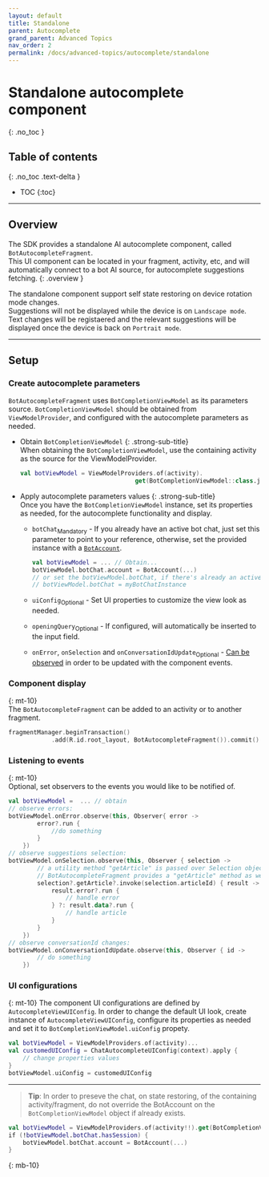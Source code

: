 ```yaml
---
layout: default
title: Standalone
parent: Autocomplete
grand_parent: Advanced Topics
nav_order: 2
permalink: /docs/advanced-topics/autocomplete/standalone
---
```


# Standalone autocomplete component
{: .no_toc }

## Table of contents
{: .no_toc .text-delta }

- TOC
{:toc}

---

## Overview
The SDK provides a standalone AI autocomplete component, called `BotAutocompleteFragment`.   
This UI component can be located in your fragment, activity, etc, and will automatically connect to a bot AI source, for autocomplete suggestions fetching.
{: .overview }

The standalone component support self state restoring on device rotation mode changes.   
Suggestions will not be displayed while the device is on `Landscape mode`. Text changes will be registaered and the relevant suggestions will be displayed once the device is back on `Portrait mode`. 

---

## Setup

### Create autocomplete parameters
`BotAutocompleteFragment` uses `BotCompletionViewModel` as its parameters source.
`BotCompletionViewModel` should be obtained from `ViewModelProvider`, and configured with the autocomplete parameters as needed.

- Obtain `BotCompletionViewModel` {: .strong-sub-title}   
  When obtaining the `BotCompletionViewModel`, use the containing activity as the source for the ViewModelProvider.   
 
  ```kotlin
  val botViewModel = ViewModelProviders.of(activity).
                                  get(BotCompletionViewModel::class.java)
  ```

- Apply autocomplete parameters values {: .strong-sub-title}   
  Once you have the `BotCompletionViewModel` instance, set its properties as needed, for the autocomplete functionality and display.

    - `botChat`<sub>Mandatory</sub> - If you already have an active bot chat, just set this    parameter to point to your reference, otherwise, set the provided instance with a [`BotAccount`](/docs/chat-configuration/chat-account/bot-account).
    
      ```kotlin
      val botViewModel = ... // Obtain...
      botViewModel.botChat.account = BotAccount(...) 
      // or set the botViewModel.botChat, if there's already an active instance 
      // botViewModel.botChat = myBotChatInstance
      ```
    - `uiConfig`<sub>Optional</sub> - Set UI properties to customize the view look as needed.
    - `openingQuery`<sub>Optional</sub> - If configured, will automatically be inserted to the input field.
    - `onError`, `onSelection` and `onConversationIdUpdate`<sub>Optional</sub> - [Can be observed](#listening-to-events) in order to be updated with the component events. 


### Component display    
{: mt-10}   
 The `BotAutocompleteFragment` can  be added to an activity or to another fragment.
```kotlin
fragmentManager.beginTransaction()
            .add(R.id.root_layout, BotAutocompleteFragment()).commit()
```

### Listening to events
{: mt-10}   
Optional, set observers to the events you would like to be notified of.

```kotlin
val botViewModel =  ... // obtain 
// observe errors:
botViewModel.onError.observe(this, Observer{ error ->
        error?.run { 
            //do something
        }
    })
// observe suggestions selection:
botViewModel.onSelection.observe(this, Observer { selection ->
        // a utility method "getArticle" is passed over Selection object
        // BotAutocompleteFragment provides a "getArticle" method as well that can be used.
        selection?.getArticle?.invoke(selection.articleId) { result ->
            result.error?.run { 
                // handle error 
            } ?: result.data?.run { 
                // handle article
            }
        }
    })
// observe conversationId changes:
botViewModel.onConversationIdUpdate.observe(this, Observer { id ->
        // do something
    })
```

### UI configurations   
{: mt-10} 
The component UI configurations are defined by `AutocompleteViewUIConfig`.
In order to change the default UI look, create instance of `AutocompleteViewUIConfig`, configure its properties as needed and set it to `BotCompletionViewModel.uiConfig` propety.
```kotlin
val botViewModel = ViewModelProviders.of(activity)...
val customedUIConfig = ChatAutocompleteUIConfig(context).apply { 
    // change properties values
}
botViewModel.uiConfig = customedUIConfig
```

---

> **Tip**: In order to preseve the chat, on state restoring, of the containing activity/fragment, do not override the BotAccount on the `BotCompletionViewModel` object if already exists.
```kotlin
val botViewModel = ViewModelProviders.of(activity!!).get(BotCompletionViewModel::class.java);       
if (!botViewModel.botChat.hasSession) {
    botViewModel.botChat.account = BotAccount(...)
}
```
{: mb-10}